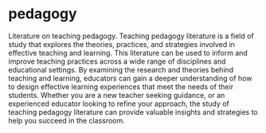 # pedagogy
Literature on teaching pedagogy.
Teaching pedagogy literature is a field of study that explores the theories, practices, and strategies involved in effective teaching and learning. This literature can be used to inform and improve teaching practices across a wide range of disciplines and educational settings. By examining the research and theories behind teaching and learning, educators can gain a deeper understanding of how to design effective learning experiences that meet the needs of their students. Whether you are a new teacher seeking guidance, or an experienced educator looking to refine your approach, the study of teaching pedagogy literature can provide valuable insights and strategies to help you succeed in the classroom.
